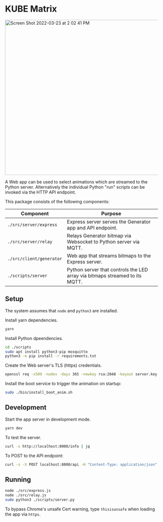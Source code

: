 # KUBE Matrix

<img width="512" alt="Screen Shot 2022-03-23 at 2 02 41 PM" src="https://user-images.githubusercontent.com/3523355/159766169-ce14473c-6910-41e1-a955-c6c9723eeec6.png">

A Web app can be used to select animations which are streamed to the Python server.
Alternatively the individual Python "run" scripts can be invoked via the HTTP API endpoint.

This package consists of the following components:

| Component                | Purpose                                                                     |
|--------------------------|-----------------------------------------------------------------------------|
| `./src/server/express`   | Express server serves the Generator app and API endpoint.                   |
| `./src/server/relay`     | Relays Generator bitmap via Websocket to Python server via MQTT.            |
| `./src/client/generator` | Web app that streams bitmaps to the Express server.                         |
| `./scripts/server`       | Python server that controls the LED array via bitmaps streamed to its MQTT. |

## Setup

The system assumes that `node` and `python3` are installed.

Install yarn dependencies.

```bash
yarn 
```

Install Python dpeendencies.

```bash
cd ./scripts
sudo apt install python3-pip mosquitto
python3 -m pip install -r requirements.txt
```

Create the Web server's TLS (https) credentials.

```bash
openssl req -x509 -nodes -days 365 -newkey rsa:2048 -keyout server.key -out server.crt
```

Install the boot service to trigger the animation on startup:

```bash
sudo ./bin/install_boot_anim.sh
```

## Development

Start the app server in development mode.

```bash
yarn dev
```

To test the server.

```bash
curl -s http://localhost:8000/info | jq
```

To POST to the API endpoint:

```bash
curl -s -X POST localhost:8000/api -H "Content-Type: application/json" -d '{ "action": "test" }' | jq
```

## Running

```bash
node ./src/express.js
node ./src/relay.js
sudo python3 ./scripts/server.py
```

To bypass Chrome's unsafe Cert warning, type `thisisunsafe` when loading the app via `https`.
